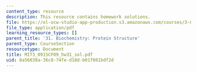```yaml
---
content_type: resource
description: This resource contains homework solutions.
file: https://ol-ocw-studio-app-production.s3.amazonaws.com/courses/3-091sc-introduction-to-solid-state-chemistry-fall-2010/8a56038a36c874fed18db01f081bdf2d_MIT3_091SCF09_hw31_sol.pdf
file_type: application/pdf
learning_resource_types: []
parent_title: '31. Biochemistry: Protein Structure'
parent_type: CourseSection
resourcetype: Document
title: MIT3_091SCF09_hw31_sol.pdf
uid: 8a56038a-36c8-74fe-d18d-b01f081bdf2d
---
```


